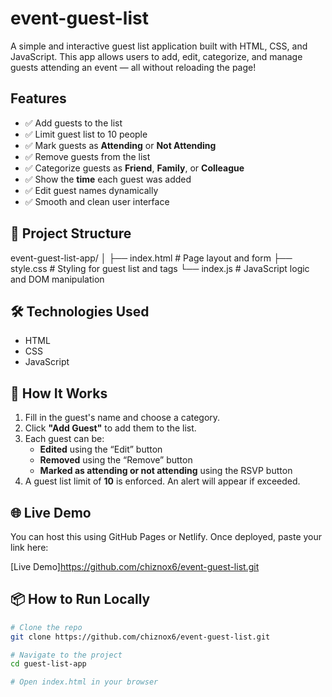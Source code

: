 # event-guest-list

A simple and interactive guest list application built with HTML, CSS, and JavaScript. This app allows users to add, edit, categorize, and manage guests attending an event — all without reloading the page!

##  Features

- ✅ Add guests to the list
- ✅ Limit guest list to 10 people
- ✅ Mark guests as **Attending** or **Not Attending**
- ✅ Remove guests from the list
- ✅ Categorize guests as **Friend**, **Family**, or **Colleague**
- ✅ Show the **time** each guest was added
- ✅ Edit guest names dynamically
- ✅ Smooth and clean user interface

## 📂 Project Structure
event-guest-list-app/
│
├── index.html # Page layout and form
├── style.css # Styling for guest list and tags
└── index.js # JavaScript logic and DOM manipulation

## 🛠️ Technologies Used

- HTML
- CSS
- JavaScript 

## 🎨 How It Works

1. Fill in the guest's name and choose a category.
2. Click **"Add Guest"** to add them to the list.
3. Each guest can be:
   - **Edited** using the “Edit” button
   - **Removed** using the “Remove” button
   - **Marked as attending or not attending** using the RSVP button
4. A guest list limit of **10** is enforced. An alert will appear if exceeded.

## 🌐 Live Demo

You can host this using GitHub Pages or Netlify. Once deployed, paste your link here:

[Live Demo]https://github.com/chiznox6/event-guest-list.git

## 📦 How to Run Locally

```bash
# Clone the repo
git clone https://github.com/chiznox6/event-guest-list.git

# Navigate to the project
cd guest-list-app

# Open index.html in your browser
